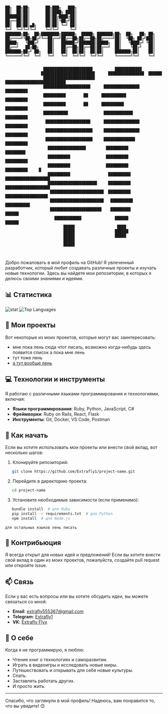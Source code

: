 ```
██╗  ██╗██╗       ██╗███╗   ███╗
██║  ██║██║       ██║████╗ ████║
███████║██║       ██║██╔████╔██║
██╔══██║██║       ██║██║╚██╔╝██║
██║  ██║██║▄█╗    ██║██║ ╚═╝ ██║
╚═╝  ╚═╝╚═╝╚═╝    ╚═╝╚═╝     ╚═╝
███████╗██╗  ██╗████████╗██████╗  █████╗ ███████╗██╗  ██╗   ██╗ ██╗
██╔════╝╚██╗██╔╝╚══██╔══╝██╔══██╗██╔══██╗██╔════╝██║  ╚██╗ ██╔╝███║
█████╗   ╚███╔╝    ██║   ██████╔╝███████║█████╗  ██║   ╚████╔╝ ╚██║
██╔══╝   ██╔██╗    ██║   ██╔══██╗██╔══██║██╔══╝  ██║    ╚██╔╝   ██║
███████╗██╔╝ ██╗   ██║   ██║  ██║██║  ██║██║     ███████╗██║    ██║
╚══════╝╚═╝  ╚═╝   ╚═╝   ╚═╝  ╚═╝╚═╝  ╚═╝╚═╝     ╚══════╝╚═╝    ╚═╝

                                                                             
                 ██████████████████████          ████████████                                       
                ████████████████████████      ████████████████  ██████                              
                 ███████████████████████    ███████████████████████████                             
                 █████████████████████      ████████████████  ██████████                            
                 ██████████        ██      ███████████        ██████████                            
                 ██████████        ██      ██████████          ██████████                           
                 ███████████                █████████████      ██████████                           
                  ████████████████████      ████████████████   ██████████                           
                  █████████████████████     ████████████████    ██████████                          
                  █████████████████████     ██████████████      ██████████                          
                   █████████████████         ██████████          █████████                          
                   ██████████                ██████████          ██████████                         
                   ██████████                ██████████           ██████████     █                  
                   ██████████                 ██████████          ████████████████████              
                   ██████████████████████     ██████████          ████████████████████              
                    ████████████████████████  ██████████           ███████████████████              
                    ████████████████████████   ██████████           ███████████                     
                    ███████████████████████    █████████            ██████                          
                      ████████████               ██████             ██████                          
                          █████                   ████                                              
                          █████                  ██████                                             
                          █████                  █████                                              
                          █████                                                                     
                          █████                                                                     
                                                                                                    
                                                                                                 
```                                                                 

Добро пожаловать в мой профиль на GitHub! Я увлеченный разработчик, который любит создавать различные проекты и изучать новые технологии. Здесь вы найдете мои репозитории, в которых я делюсь своими знаниями и идеями.

## 📊 Статистика
![stat](https://github-readme-stats.vercel.app/api?username=Extrafly1&show_icons=true&hide_title=true&count_private=true&theme=radical)
![Top Languages](https://github-readme-stats.vercel.app/api/top-langs/?username=Extrafly1&layout=compact&theme=radical)

## 🌟 Мои проекты

Вот некоторые из моих проектов, которые могут вас заинтересовать:

- мне пока лень сюда чтот писать, возможно когда-нибудь здесь появится список а пока мне лень
- тут тоже лень
- [а тут вообще лень](https://github.com/Extrafly1)

## 💻 Технологии и инструменты

Я работаю с различными языками программирования и технологиями, включая:

- **Языки программирования**: Ruby, Python, JavaScript, C#
- **Фреймворки**: Ruby on Rails, React, Flask
- **Инструменты**: Git, Docker, VS Code, Postman

## 🚀 Как начать

Если вы хотите использовать мои проекты или внести свой вклад, вот несколько шагов:

1. Клонируйте репозиторий:
   
```bash
   git clone https://github.com/Extrafly1/project-name.git
```
2. Перейдите в директорию проекта:
   
```bash
   cd project-name
```
3. Установите необходимые зависимости (если применимо):
   
```bash
   bundle install  # для Ruby
   pip install -r requirements.txt  # для Python
   npm install  # для Node.js
```
`для остальных языков лень писать`

## 🤝 Контрибьюция

Я всегда открыт для новых идей и предложений! Если вы хотите внести свой вклад в один из моих проектов, пожалуйста, создайте pull request или откройте issue.

## 📫 Связь

Если у вас есть вопросы или вы хотите обсудить идеи, вы можете связаться со мной:

- **Email**: [extrafly555367@gmail.com](mailto:extrafly555367@gmail.com)
- **Telegram**: [Extrafly1](https://t.me/Extrafly1)
- **VK**: [Extrafly Flyx](https://vk.com/extrafly1)

## 🎨 О себе

Когда я не программирую, я люблю:

- Чтение книг о технологиях и саморазвитии.
- Играть в видеоигры и исследовать новые миры.
- Путешествовать и открывать для себя новые культуры.
- Спать.
- Заставлять работать других.
- И просто жить.

---

Спасибо, что заглянули в мой профиль! Надеюсь, вам понравится то, что вы увидите! 😊
